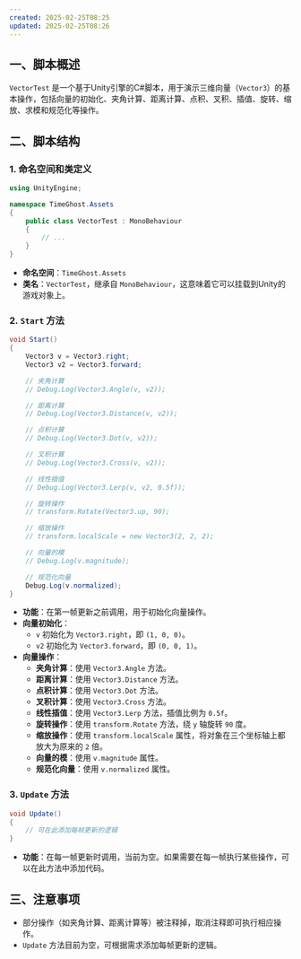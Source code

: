 ```yaml
---
created: 2025-02-25T08:25
updated: 2025-02-25T08:26
---
```

## 一、脚本概述

`VectorTest` 是一个基于Unity引擎的C#脚本，用于演示三维向量（`Vector3`）的基本操作，包括向量的初始化、夹角计算、距离计算、点积、叉积、插值、旋转、缩放、求模和规范化等操作。

## 二、脚本结构

### 1. 命名空间和类定义

```csharp
using UnityEngine;

namespace TimeGhost.Assets
{
    public class VectorTest : MonoBehaviour
    {
        // ...
    }
}
```

- **命名空间**：`TimeGhost.Assets`
- **类名**：`VectorTest`，继承自 `MonoBehaviour`，这意味着它可以挂载到Unity的游戏对象上。

### 2. `Start` 方法

```csharp
void Start()
{
    Vector3 v = Vector3.right;
    Vector3 v2 = Vector3.forward;

    // 夹角计算
    // Debug.Log(Vector3.Angle(v, v2));

    // 距离计算
    // Debug.Log(Vector3.Distance(v, v2));

    // 点积计算
    // Debug.Log(Vector3.Dot(v, v2));

    // 叉积计算
    // Debug.Log(Vector3.Cross(v, v2));

    // 线性插值
    // Debug.Log(Vector3.Lerp(v, v2, 0.5f));

    // 旋转操作
    // transform.Rotate(Vector3.up, 90);

    // 缩放操作
    // transform.localScale = new Vector3(2, 2, 2);

    // 向量的模
    // Debug.Log(v.magnitude);

    // 规范化向量
    Debug.Log(v.normalized);
}
```

- **功能**：在第一帧更新之前调用，用于初始化向量操作。
- **向量初始化**：
    - `v` 初始化为 `Vector3.right`，即 `(1, 0, 0)`。
    - `v2` 初始化为 `Vector3.forward`，即 `(0, 0, 1)`。
- **向量操作**：
    - **夹角计算**：使用 `Vector3.Angle` 方法。
    - **距离计算**：使用 `Vector3.Distance` 方法。
    - **点积计算**：使用 `Vector3.Dot` 方法。
    - **叉积计算**：使用 `Vector3.Cross` 方法。
    - **线性插值**：使用 `Vector3.Lerp` 方法，插值比例为 `0.5f`。
    - **旋转操作**：使用 `transform.Rotate` 方法，绕 `y` 轴旋转 `90` 度。
    - **缩放操作**：使用 `transform.localScale` 属性，将对象在三个坐标轴上都放大为原来的 `2` 倍。
    - **向量的模**：使用 `v.magnitude` 属性。
    - **规范化向量**：使用 `v.normalized` 属性。

### 3. `Update` 方法

```csharp
void Update()
{
    // 可在此添加每帧更新的逻辑
}
```

- **功能**：在每一帧更新时调用，当前为空。如果需要在每一帧执行某些操作，可以在此方法中添加代码。

## 三、注意事项

- 部分操作（如夹角计算、距离计算等）被注释掉，取消注释即可执行相应操作。
- `Update` 方法目前为空，可根据需求添加每帧更新的逻辑。
